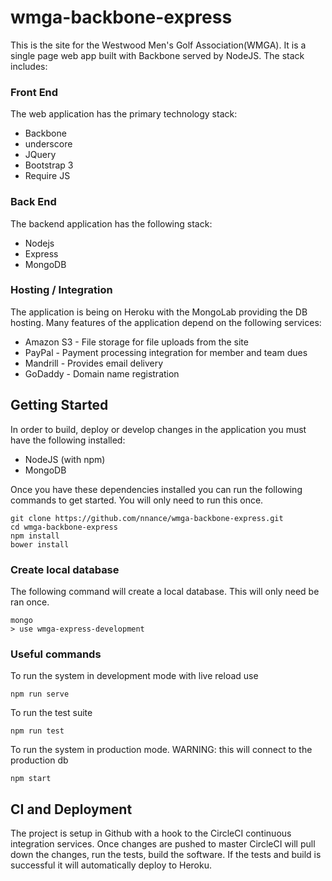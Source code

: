 # wmga-backbone-express

This is the site for the Westwood Men's Golf Association(WMGA).  It is a single page web app built with Backbone served by NodeJS.  The stack includes:

### Front End
The web application has the primary technology stack:
* Backbone
* underscore
* JQuery
* Bootstrap 3
* Require JS

### Back End
The backend application has the following stack:
* Nodejs
* Express
* MongoDB

### Hosting / Integration
The application is being on Heroku with the MongoLab providing the DB hosting.  Many features of the application depend on the following services:
* Amazon S3 - File storage for file uploads from the site
* PayPal - Payment processing integration for member and team dues
* Mandrill - Provides email delivery
* GoDaddy - Domain name registration

## Getting Started
In order to build, deploy or develop changes in the application you must have the following installed:
* NodeJS (with npm)
* MongoDB

Once you have these dependencies installed you can run the following commands to get started.  You will only need to run this once.
```
git clone https://github.com/nnance/wmga-backbone-express.git
cd wmga-backbone-express
npm install
bower install
```

### Create local database
The following command will create a local database.  This will only need be ran once.
```
mongo
> use wmga-express-development
```

### Useful commands
To run the system in development mode with live reload use
```
npm run serve
```

To run the test suite
```
npm run test
```

To run the system in production mode. WARNING: this will connect to the production db
```
npm start
```

## CI and Deployment
The project is setup in Github with a hook to the CircleCI continuous integration services.  Once changes are pushed to master CircleCI will pull down the changes, run the tests, build the software.  If the tests and build is successful it will automatically deploy to Heroku.
